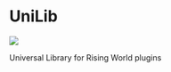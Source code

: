 # UniLib

[![](https://jitpack.io/v/paulevsGitch/UniLib.svg)](https://jitpack.io/#paulevsGitch/UniLib)

Universal Library for Rising World plugins
